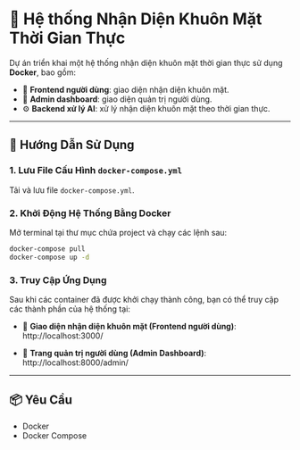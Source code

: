 # 🚀 Hệ thống Nhận Diện Khuôn Mặt Thời Gian Thực

Dự án triển khai một hệ thống nhận diện khuôn mặt thời gian thực sử dụng **Docker**, bao gồm:

- 👤 **Frontend người dùng**: giao diện nhận diện khuôn mặt.
- 🔐 **Admin dashboard**: giao diện quản trị người dùng.
- ⚙️ **Backend xử lý AI**: xử lý nhận diện khuôn mặt theo thời gian thực.

---

## 🧾 Hướng Dẫn Sử Dụng

### 1. Lưu File Cấu Hình `docker-compose.yml`

Tải và lưu file `docker-compose.yml`.

### 2. Khởi Động Hệ Thống Bằng Docker

Mở terminal tại thư mục chứa project và chạy các lệnh sau:

```bash
docker-compose pull
docker-compose up -d
```

### 3. Truy Cập Ứng Dụng

Sau khi các container đã được khởi chạy thành công, bạn có thể truy cập các thành phần của hệ thống tại:

- 👤 **Giao diện nhận diện khuôn mặt (Frontend người dùng)**:  
  http://localhost:3000/

- 🔐 **Trang quản trị người dùng (Admin Dashboard)**:  
  http://localhost:8000/admin/

---

## 📦 Yêu Cầu

- Docker
- Docker Compose

